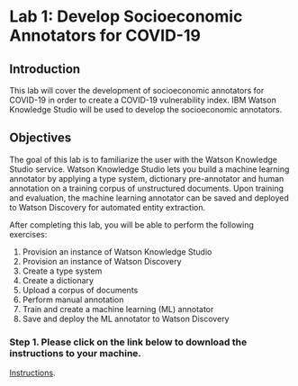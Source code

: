 # Lab 1: Develop Socioeconomic Annotators for COVID-19

## Introduction
This lab will cover the development of socioeconomic annotators for COVID-19 in order to create a COVID-19 vulnerability index. IBM Watson Knowledge Studio will be used to develop the socioeconomic annotators. 

## Objectives
The goal of this lab is to familiarize the user with the Watson Knowledge Studio service. Watson Knowledge Studio lets you build a machine learning annotator by applying a type system, dictionary pre-annotator and human annotation on a training corpus of unstructured documents. Upon training and evaluation, the machine learning annotator can be saved and deployed to Watson Discovery for automated entity extraction.  

After completing this lab, you will be able to perform the following exercises: 
1.	Provision an instance of Watson Knowledge Studio
2.	Provision an instance of Watson Discovery
3.	Create a type system
4.	Create a dictionary
5.	Upload a corpus of documents
6.	Perform manual annotation
7.	Train and create a machine learning (ML) annotator
8.	Save and deploy the ML annotator to Watson Discovery

### Step 1.  Please click on the link below to download the instructions to your machine.

[Instructions](https://github.com/bleonardb3/AI_POT_07-29-2021/raw/main/Lab-1/WatsonKnowledgeStudiov07-29-2021.pdf).
